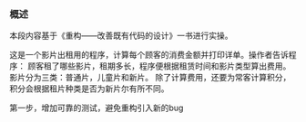 ### 概述
本段内容基于《重构——改善既有代码的设计》一书进行实操。

这是一个影片出租用的程序，计算每个顾客的消费金额并打印详单。操作者告诉程序：
顾客租了哪些影片，租期多长，程序便根据租赁时间和影片类型算出费用。
影片分为三类：普通片，儿童片和新片。
除了计算费用，还要为常客计算积分，积分会根据租片种类是否为新片尔有所不同。

第一步，增加可靠的测试，避免重构引入新的bug


